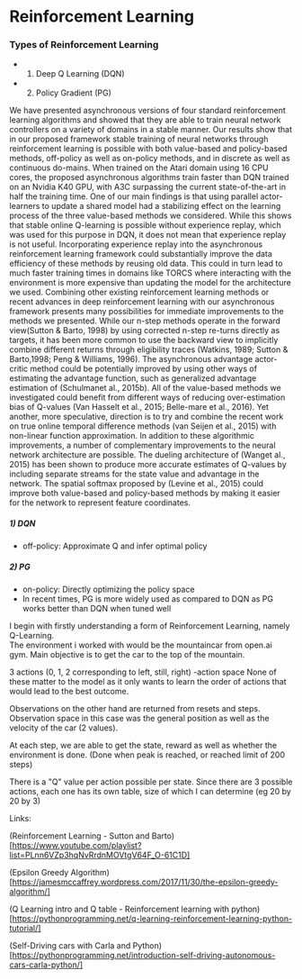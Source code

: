# Reinforcement Learning

### Types of Reinforcement Learning
- 1) Deep Q Learning (DQN)
- 2) Policy Gradient (PG)

We have presented asynchronous versions of four standard reinforcement  learning  algorithms and showed that they are able to train neural network  controllers on a variety of domains in a stable manner. Our results show that in our proposed framework stable training of neural networks through reinforcement learning is possible with both value-based and policy-based methods, off-policy as well as on-policy methods, and in discrete as well as continuous do-mains.  When trained on the Atari domain using 16 CPU cores, the  proposed  asynchronous  algorithms  train  faster than DQN trained on an Nvidia K40 GPU, with A3C surpassing the current state-of-the-art in half the training time. One of our main findings is  that  using  parallel  actor-learners to update a shared model had a stabilizing effect on the learning process of the three value-based methods we considered. While this shows that stable online Q-learning is possible without experience replay, which was used for this purpose in DQN, it does not mean that experience replay is not useful. Incorporating experience replay into the asynchronous reinforcement learning framework could substantially improve the data efficiency of these methods by reusing old data. This could in turn lead to much faster training times in domains like TORCS where interacting with the environment is more expensive than updating the model for the architecture we used. Combining  other existing reinforcement learning methods or recent advances in deep  reinforcement learning with our asynchronous framework presents many possibilities for immediate improvements to the methods we presented.  While our n-step methods operate in the forward view(Sutton & Barto, 1998) by using corrected n-step re-turns directly as targets, it has been more common to use the backward view to implicitly combine different returns through eligibility traces (Watkins, 1989; Sutton & Barto,1998; Peng & Williams, 1996). The asynchronous advantage actor-critic method could be potentially improved by using other ways of estimating the advantage function, such  as  generalized advantage estimation of (Schulmanet al., 2015b). All of the value-based methods we investigated could benefit from different ways of reducing over-estimation bias of Q-values (Van Hasselt et al., 2015; Belle-mare et al., 2016). Yet another, more speculative, direction is to try and combine the recent work on true online temporal difference methods (van Seijen et al., 2015) with non-linear function approximation. In addition to these algorithmic improvements, a number of complementary improvements to the neural network architecture are possible. The dueling architecture of (Wanget al., 2015) has been shown to produce more accurate estimates of Q-values by including separate streams for the state value and advantage in the network. The spatial softmax proposed by (Levine et al., 2015) could improve both value-based and policy-based methods by making it easier for the network to represent feature coordinates.

##### 1) DQN
- off-policy: Approximate Q and infer optimal policy

##### 2) PG
- on-policy: Directly optimizing the policy space
- In recent times, PG is more widely used as compared to DQN as PG works better than DQN when tuned well


I begin with firstly understanding a form of Reinforcement Learning, namely Q-Learning.  
The environment i worked with would be the mountaincar from open.ai gym. 
Main objective is to get the car to the top of the mountain.

3 actions (0, 1, 2 corresponding to left, still, right)  -action space
None of these matter to the model as it only wants to learn the order of actions that would lead to the best outcome.

Observations on the other hand are returned from resets and steps.
Observation space in this case was the general position as well as the velocity of the car (2 values).

At each step, we are able to get the state, reward as well as whether the environment is done. (Done when peak is reached, or reached limit of 200 steps)

There is a "Q" value per action possible per state.
Since there are 3 possible actions, each one has its own table, size of which I can determine (eg 20 by 20 by 3)

Links:

(Reinforcement Learning - Sutton and Barto)[https://www.youtube.com/playlist?list=PLnn6VZp3hqNvRrdnMOVtgV64F_O-61C1D]

(Epsilon Greedy Algorithm)[https://jamesmccaffrey.wordpress.com/2017/11/30/the-epsilon-greedy-algorithm/]

(Q Learning intro and Q table - Reinforcement learning with python)[https://pythonprogramming.net/q-learning-reinforcement-learning-python-tutorial/]

(Self-Driving cars with Carla and Python)[https://pythonprogramming.net/introduction-self-driving-autonomous-cars-carla-python/]